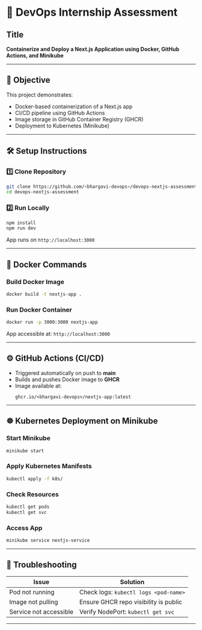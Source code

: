 # 🚀 DevOps Internship Assessment

## Title
**Containerize and Deploy a Next.js Application using Docker, GitHub Actions, and Minikube**

---

## 🧩 Objective
This project demonstrates:
- Docker-based containerization of a Next.js app  
- CI/CD pipeline using GitHub Actions  
- Image storage in GitHub Container Registry (GHCR)  
- Deployment to Kubernetes (Minikube)

---

## 🛠️ Setup Instructions

### 1️⃣ Clone Repository
```bash
git clone https://github.com/<bhargavi-devops>/devops-nextjs-assessment.git
cd devops-nextjs-assessment
```

### 2️⃣ Run Locally
```bash
npm install
npm run dev
```
App runs on `http://localhost:3000`

---

## 🐳 Docker Commands

### Build Docker Image
```bash
docker build -t nextjs-app .
```

### Run Docker Container
```bash
docker run -p 3000:3000 nextjs-app
```

App accessible at: `http://localhost:3000`

---

## ⚙️ GitHub Actions (CI/CD)

- Triggered automatically on push to **main**
- Builds and pushes Docker image to **GHCR**
- Image available at:
  ```
  ghcr.io/<bhargavi-devops>/nextjs-app:latest
  ```

---

## ☸️ Kubernetes Deployment on Minikube

### Start Minikube
```bash
minikube start
```

### Apply Kubernetes Manifests
```bash
kubectl apply -f k8s/
```

### Check Resources
```bash
kubectl get pods
kubectl get svc
```

### Access App
```bash
minikube service nextjs-service
```

---

## 🧠 Troubleshooting
| Issue | Solution |
|-------|-----------|
| Pod not running | Check logs: `kubectl logs <pod-name>` |
| Image not pulling | Ensure GHCR repo visibility is public |
| Service not accessible | Verify NodePort: `kubectl get svc` |

---
